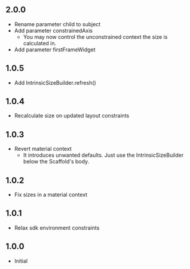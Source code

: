 ## 2.0.0

* Rename parameter child to subject
* Add parameter constrainedAxis
  * You may now control the unconstrained context the size is calculated in.
* Add parameter firstFrameWidget

## 1.0.5

* Add IntrinsicSizeBuilder.refresh()

## 1.0.4

* Recalculate size on updated layout constraints

## 1.0.3

* Revert material context
  * It introduces unwanted defaults. Just use the IntrinsicSizeBuilder below the Scaffold's body.

## 1.0.2

* Fix sizes in a material context

## 1.0.1

* Relax sdk environment constraints

## 1.0.0

* Initial
